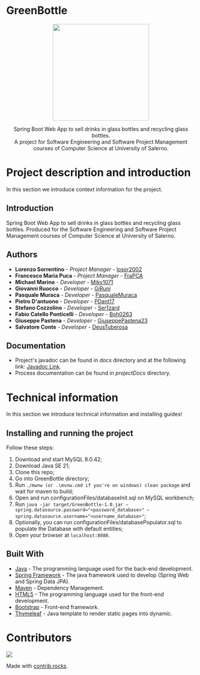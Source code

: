 # GreenBottle

<p align = "center">
  <img src = "https://github.com/losor2002/GreenBottle/blob/master/src/main/resources/static/img/Logo.png" width="256" height="256">
</p>

<p align = "center">
  Spring Boot Web App to sell drinks in glass bottles and recycling glass bottles.
  <br>
  A project for
  Software Engineering and Software Project Management 
  <br>
  courses of Computer Science at University of Salerno.
</p>

# Project description and introduction

In this section we introduce context information for the project.

## Introduction

Spring Boot Web App to sell drinks in glass bottles and recycling glass bottles. Produced for the Software Engineering and Software Project Management
courses of Computer Science at University of Salerno.

## Authors

* **Lorenzo Sorrentino**             - *Project Manager*   - [losor2002](https://github.com/losor2002)
* **Francesco Maria Puca**           - *Project Manager*   - [FraPCA](https://github.com/FraPCA)
* **Michael Marino**                 - *Developer*         - [Miky1071](https://github.com/Miky1071)
* **Giovanni Ruocco**                - *Developer*         - [GiRuni](https://github.com/GiRuni)
* **Pasquale Muraca**                - *Developer*         - [PasqualeMuraca](https://github.com/PasqualeMuraca)
* **Pietro D'antuono**               - *Developer*         - [PDant17](https://github.com/PDant17)
* **Stefano Cozzolino**              - *Developer*         - [Ser1zard](https://github.com/Ser1zard)
* **Fabio Catello Ponticelli**       - *Developer*         - [Boh0263](https://github.com/Boh0263)
* **Giuseppe Pastena**               - *Developer*         - [GiuseppePastena23](https://github.com/GiuseppePastena23)
* **Salvatore Conte**                - *Developer*         - [DeusTuberosa](https://github.com/DeusTuberosa)

## Documentation

* Project's javadoc can be found in *docs* directory and at the following
  link: [Javadoc Link](https://losor2002.github.io/GreenBottle/).
* Process documentation can be found in *projectDocs*  directory.

# Technical information

In this section we introduce technical information and installing guides!

## Installing and running the project

Follow these steps:

1. Download and start MySQL 8.0.42;
2. Download Java SE 21;
3. Clone this repo;
4. Go into GreenBottle directory;
5. Run `./mwnw (or .\mvnw.cmd if you're on windows) clean package` and wait for maven to build;
6. Open and run configurationFiles/databaseInit.sql on MySQL workbench;
7. Run `java -jar target/GreenBottle-1.0.jar –spring.datasource.password="<password_database>"
   –spring.datasource.username="<username_database>"`;
8. Optionally, you can run configurationFiles/databasePopulator.sql to populate the Database with default entities;
9. Open your browser at `localhost:8080`.

## Built With

* [Java](https://jdk.java.net/21/) - The programming language used for the back-end development.
* [Spring Framework](https://spring.io/) - The java framework used to develop (Spring Web and Spring Data JPA).
* [Maven](https://maven.apache.org/) - Dependency Management.
* [HTML5](https://www.w3schools.com/html/default.asp) - The programming language used for the front-end development.
* [Bootstrap](https://getboostrap.com/) - Front-end framework.
* [Thymeleaf](https://www.thymeleaf.org/) - Java template to render static pages into dynamic.

# Contributors

<a href="https://github.com/losor2002/GreenBottle/graphs/contributors">
  <img src="https://contrib.rocks/image?repo=losor2002/GreenBottle" />
</a>

Made with [contrib.rocks](https://contrib.rocks).
